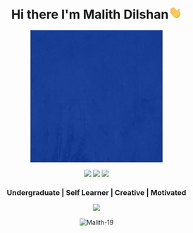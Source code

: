  
 <h1 align="center">Hi there I'm Malith Dilshan<img src="https://raw.githubusercontent.com/ABSphreak/ABSphreak/master/gifs/Hi.gif" width="30px"> </h1>


<p align="center"> <img src="https://github.com/Malith-19/Malith-19/blob/main/A%20Story%20of%20Hope.gif" height="300" /> </p>


<p align="center">
 <img src="https://img.shields.io/badge/Intrest-Web%20Development,%20    IoT,%20    Automation-blue" />
 <img src="https://img.shields.io/badge/Lives-Kuliyapitiya,%20Sri%20Lanka-purple" />
 <img src="https://img.shields.io/badge/Languages-English%20Sinhala-blueviolet" />
</p>



<h3 align="center">
 Undergraduate | Self Learner | Creative | Motivated
 </h3>
 
<p align="center">
 <img src="https://github-readme-stats.vercel.app/api?username=Malith-19&&show_icons=true&title_color=ffffff&icon_color=bb2acf&text_color=daf7dc&bg_color=151515"/>
</p>

<p align="center"><img src="https://github-readme-stats.vercel.app/api/top-langs?username=Malith-19&show_icons=true&locale=en&layout=compact&theme=dark" alt="Malith-19" /></p>


